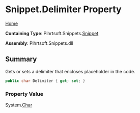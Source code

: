 <a name="_top"></a>

# Snippet\.Delimiter Property

[Home](../../../../README.md#_top)

**Containing Type**: Pihrtsoft\.Snippets\.[Snippet](../README.md#_top)

**Assembly**: Pihrtsoft\.Snippets\.dll

## Summary

Gets or sets a delimiter that encloses placeholder in the code\.

```csharp
public char Delimiter { get; set; }
```

### Property Value

System\.[Char](https://docs.microsoft.com/en-us/dotnet/api/system.char)

